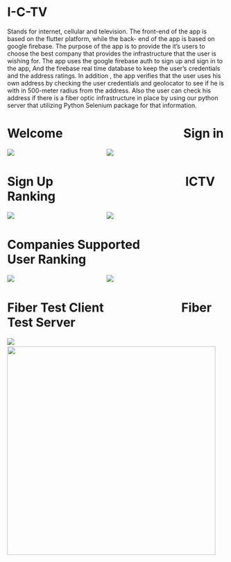 # I-C-TV
Stands for internet, cellular and television. The front-end of the app is based on the flutter platform, while the back- end of the app is based on google firebase. The purpose of the app is to provide the it’s users to choose the best company that provides the infrastructure that the user is wishing for. The app uses the google firebase auth to sign up and sign in to the app, And the firebase real time database to keep the user’s credentials and the address ratings.
In addition , the app verifies that the user uses his own address by checking the user credentials and geolocator to see if he is with in 500-meter radius from the address.
Also the user can check his address if there is a fiber optic infrastructure in place by using our python server that utilizing Python Selenium package for that information.

# Welcome &nbsp;&nbsp;&nbsp;&nbsp;&nbsp;&nbsp;&nbsp;&nbsp;&nbsp;&nbsp;&nbsp;&nbsp;&nbsp;&nbsp;&nbsp;&nbsp;&nbsp;&nbsp;&nbsp;&nbsp;&nbsp;&nbsp;&nbsp;&nbsp; &nbsp;&nbsp;&nbsp;&nbsp;&nbsp;&nbsp;&nbsp;&nbsp;&nbsp;&nbsp;&nbsp;&nbsp;&nbsp;&nbsp;&nbsp;  Sign in

![](https://media.giphy.com/media/RNmJmvIMcSDRtcIJbF/giphy.gif)     &nbsp;&nbsp;&nbsp;&nbsp;&nbsp;&nbsp;&nbsp;&nbsp;&nbsp;&nbsp;&nbsp;&nbsp;&nbsp;&nbsp;&nbsp;&nbsp;&nbsp;&nbsp;&nbsp;&nbsp;&nbsp;&nbsp;&nbsp;&nbsp;&nbsp;&nbsp;&nbsp;&nbsp;&nbsp;&nbsp;&nbsp;&nbsp;&nbsp;&nbsp;&nbsp;&nbsp;&nbsp;&nbsp;&nbsp;&nbsp;&nbsp;&nbsp;&nbsp;&nbsp;&nbsp;&nbsp;&nbsp;&nbsp;&nbsp;&nbsp;&nbsp;&nbsp;                                 ![](https://media.giphy.com/media/DHKjbcv7dlSxXE1lPb/giphy.gif)


# Sign Up &nbsp;&nbsp;&nbsp;&nbsp;&nbsp;&nbsp;&nbsp;&nbsp;&nbsp;&nbsp;&nbsp;&nbsp;&nbsp;&nbsp;&nbsp;&nbsp;&nbsp;&nbsp;&nbsp;&nbsp;&nbsp;&nbsp;&nbsp;&nbsp; &nbsp;&nbsp;&nbsp;&nbsp;&nbsp;&nbsp;&nbsp;&nbsp;&nbsp;&nbsp;&nbsp;&nbsp;&nbsp;&nbsp;&nbsp;&nbsp;&nbsp;&nbsp;&nbsp;   ICTV Ranking

![](https://media.giphy.com/media/KoTx6n3Bpx8OjHFU48/giphy.gif)     &nbsp;&nbsp;&nbsp;&nbsp;&nbsp;&nbsp;&nbsp;&nbsp;&nbsp;&nbsp;&nbsp;&nbsp;&nbsp;&nbsp;&nbsp;&nbsp;&nbsp;&nbsp;&nbsp;&nbsp;&nbsp;&nbsp;&nbsp;&nbsp;&nbsp;&nbsp;&nbsp;&nbsp;&nbsp;&nbsp;&nbsp;&nbsp;&nbsp;&nbsp;&nbsp;&nbsp;&nbsp;&nbsp;&nbsp;&nbsp;&nbsp;&nbsp;&nbsp;&nbsp;&nbsp;&nbsp;&nbsp;&nbsp;&nbsp;&nbsp;&nbsp;&nbsp;                                 ![](https://media.giphy.com/media/das8KXQxsHtzroe2lb/giphy.gif)

# Companies Supported &nbsp;&nbsp;&nbsp;&nbsp;&nbsp;&nbsp;&nbsp;&nbsp;&nbsp;&nbsp;&nbsp;&nbsp;&nbsp;&nbsp;&nbsp;&nbsp;&nbsp;&nbsp;&nbsp;&nbsp;  User Ranking

![](https://media.giphy.com/media/8vSJFbng75l3hY89BA/giphy.gif)     &nbsp;&nbsp;&nbsp;&nbsp;&nbsp;&nbsp;&nbsp;&nbsp;&nbsp;&nbsp;&nbsp;&nbsp;&nbsp;&nbsp;&nbsp;&nbsp;&nbsp;&nbsp;&nbsp;&nbsp;&nbsp;&nbsp;&nbsp;&nbsp;&nbsp;&nbsp;&nbsp;&nbsp;&nbsp;&nbsp;&nbsp;&nbsp;&nbsp;&nbsp;&nbsp;&nbsp;&nbsp;&nbsp;&nbsp;&nbsp;&nbsp;&nbsp;&nbsp;&nbsp;&nbsp;&nbsp;&nbsp;&nbsp;&nbsp;&nbsp;&nbsp;&nbsp;                                 ![](https://media.giphy.com/media/YnHVW3K57yxcSBbpJK/giphy.gif)



# Fiber Test Client  &nbsp;&nbsp;&nbsp;&nbsp;&nbsp;&nbsp;&nbsp;&nbsp;&nbsp;&nbsp;&nbsp;&nbsp;&nbsp;&nbsp;&nbsp;&nbsp;&nbsp;&nbsp;&nbsp;&nbsp;&nbsp;&nbsp;&nbsp;&nbsp;&nbsp; Fiber Test Server

![](https://media.giphy.com/media/7uJNT1tPx0wzFpXak1/giphy.gif) &nbsp;&nbsp;&nbsp;&nbsp;&nbsp;&nbsp;&nbsp;&nbsp;&nbsp;&nbsp;      <img src="https://media.giphy.com/media/PWljdo5XX4OcRtiiIk/giphy.gif" width="480" height="480" />



